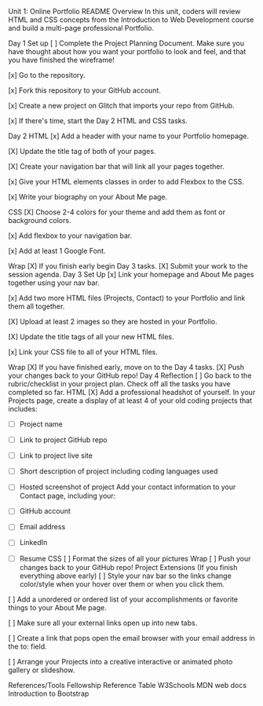 Unit 1: Online Portfolio README
Overview
In this unit, coders will review HTML and CSS concepts from the Introduction to Web Development course and build a multi-page professional Portfolio.

Day 1
Set up
[ ] Complete the Project Planning Document. Make sure you have thought about how you want your portfolio to look and feel, and that you have finished the wireframe!

[x] Go to the repository.

[x] Fork this repository to your GitHub account.

[x] Create a new project on Glitch that imports your repo from GitHub.

[x] If there's time, start the Day 2 HTML and CSS tasks.

Day 2
HTML
[x] Add a header with your name to your Portfolio homepage.

[X] Update the title tag of both of your pages.

[X] Create your navigation bar that will link all your pages together.

[x] Give your HTML elements classes in order to add Flexbox to the CSS.

[x] Write your biography on your About Me page.

CSS
[X] Choose 2-4 colors for your theme and add them as font or background colors.

[x] Add flexbox to your navigation bar.

[x] Add at least 1 Google Font.

Wrap
[X] If you finish early begin Day 3 tasks.
[X] Submit your work to the session agenda.
Day 3
Set Up
[x] Link your homepage and About Me pages together using your nav bar.

[x] Add two more HTML files (Projects, Contact) to your Portfolio and link them all together.

[X] Upload at least 2 images so they are hosted in your Portfolio.

[X] Update the title tags of all your new HTML files.

[x] Link your CSS file to all of your HTML files.

Wrap
[X] If you have finished early, move on to the Day 4 tasks.
[X] Push your changes back to your GitHub repo!
Day 4
Reflection
[ ] Go back to the rubric/checklist in your project plan. Check off all the tasks you have completed so far.
HTML
[X] Add a professional headshot of yourself.
In your Projects page, create a display of at least 4 of your old coding projects that includes:

- [ ] Project name
- [ ] Link to project GitHub repo
- [ ] Link to project live site
- [ ] Short description of project including coding languages used
- [ ] Hosted screenshot of project
Add your contact information to your Contact page, including your:

- [ ] GitHub account
- [ ] Email address
- [ ] LinkedIn
- [ ] Resume
CSS
[ ] Format the sizes of all your pictures
Wrap
[ ] Push your changes back to your GitHub repo!
Project Extensions (If you finish everything above early)
[ ] Style your nav bar so the links change color/style when your hover over them or when you click them.

[ ] Add a unordered or ordered list of your accomplishments or favorite things to your About Me page.

[ ] Make sure all your external links open up into new tabs.

[ ] Create a link that pops open the email browser with your email address in the to: field.

[ ] Arrange your Projects into a creative interactive or animated photo gallery or slideshow.

References/Tools
Fellowship Reference Table
W3Schools
MDN web docs
Introduction to Bootstrap